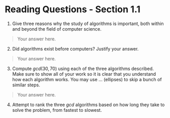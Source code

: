 # Reading Questions - Section 1.1

1. Give three reasons why the study of algorithms is important, both within and beyond the field of computer science.

> Your answer here.

2. Did algorithms exist before computers? Justify your answer.

> Your answer here.

3. Compute $gcd(30,70)$ using each of the three algorithms described. Make sure to show all of your work so it is clear that you understand how each algorithm works. You may use ... (ellipses) to skip a bunch of similar steps.

> Your answer here.

4. Attempt to rank the three $gcd$ algorithms based on how long they take to solve the problem, from fastest to slowest.

